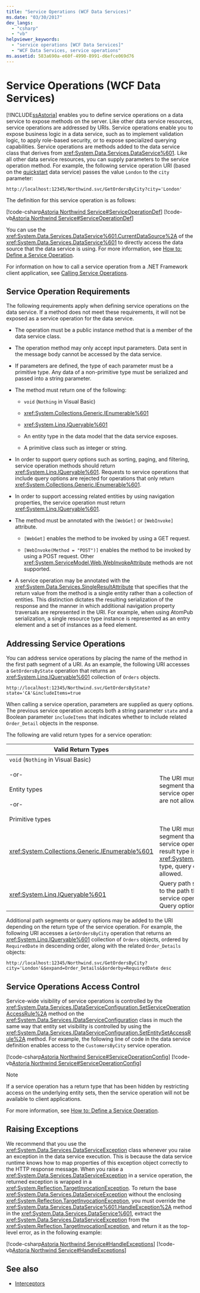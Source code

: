 ```yaml
---
title: "Service Operations (WCF Data Services)"
ms.date: "03/30/2017"
dev_langs:
  - "csharp"
  - "vb"
helpviewer_keywords:
  - "service operations [WCF Data Services]"
  - "WCF Data Services, service operations"
ms.assetid: 583a690a-e60f-4990-8991-d6efce069d76
---
```

# Service Operations (WCF Data Services)

[!INCLUDE[ssAstoria](../../../../includes/ssastoria-md.md)] enables you to define service operations on a data service to expose methods on the server. Like other data service resources, service operations are addressed by URIs. Service operations enable you to expose business logic in a data service, such as to implement validation logic, to apply role-based security, or to expose specialized querying capabilities. Service operations are methods added to the data service class that derives from <xref:System.Data.Services.DataService%601>. Like all other data service resources, you can supply parameters to the service operation method. For example, the following service operation URI (based on the [quickstart](../../../../docs/framework/data/wcf/quickstart-wcf-data-services.md) data service) passes the value `London` to the `city` parameter:

```
http://localhost:12345/Northwind.svc/GetOrdersByCity?city='London'
```

The definition for this service operation is as follows:

[!code-csharp[Astoria Northwind Service#ServiceOperationDef](../../../../samples/snippets/csharp/VS_Snippets_Misc/astoria_northwind_service/cs/northwind2.svc.cs#serviceoperationdef)]
[!code-vb[Astoria Northwind Service#ServiceOperationDef](../../../../samples/snippets/visualbasic/VS_Snippets_Misc/astoria_northwind_service/vb/northwind2.svc.vb#serviceoperationdef)]

You can use the <xref:System.Data.Services.DataService%601.CurrentDataSource%2A> of the <xref:System.Data.Services.DataService%601> to directly access the data source that the data service is using. For more information, see [How to: Define a Service Operation](../../../../docs/framework/data/wcf/how-to-define-a-service-operation-wcf-data-services.md).

For information on how to call a service operation from a .NET Framework client application, see [Calling Service Operations](../../../../docs/framework/data/wcf/calling-service-operations-wcf-data-services.md).

## Service Operation Requirements

The following requirements apply when defining service operations on the data service. If a method does not meet these requirements, it will not be exposed as a service operation for the data service.

- The operation must be a public instance method that is a member of the data service class.

- The operation method may only accept input parameters. Data sent in the message body cannot be accessed by the data service.

- If parameters are defined, the type of each parameter must be a primitive type. Any data of a non-primitive type must be serialized and passed into a string parameter.

- The method must return one of the following:

  - `void` (`Nothing` in Visual Basic)

  - <xref:System.Collections.Generic.IEnumerable%601>

  - <xref:System.Linq.IQueryable%601>

  - An entity type in the data model that the data service exposes.

  - A primitive class such as integer or string.

- In order to support query options such as sorting, paging, and filtering, service operation methods should return <xref:System.Linq.IQueryable%601>. Requests to service operations that include query options are rejected for operations that only return <xref:System.Collections.Generic.IEnumerable%601>.

- In order to support accessing related entities by using navigation properties, the service operation must return <xref:System.Linq.IQueryable%601>.

- The method must be annotated with the `[WebGet]` or `[WebInvoke]` attribute.

  - `[WebGet]` enables the method to be invoked by using a GET request.

  - `[WebInvoke(Method = "POST")]` enables the method to be invoked by using a POST request. Other <xref:System.ServiceModel.Web.WebInvokeAttribute> methods are not supported.

- A service operation may be annotated with the <xref:System.Data.Services.SingleResultAttribute> that specifies that the return value from the method is a single entity rather than a collection of entities. This distinction dictates the resulting serialization of the response and the manner in which additional navigation property traversals are represented in the URI. For example, when using AtomPub serialization, a single resource type instance is represented as an entry element and a set of instances as a feed element.

## Addressing Service Operations

You can address service operations by placing the name of the method in the first path segment of a URI. As an example, the following URI accesses a `GetOrdersByState` operation that returns an <xref:System.Linq.IQueryable%601> collection of `Orders` objects.

```
http://localhost:12345/Northwind.svc/GetOrdersByState?state='CA'&includeItems=true
```

When calling a service operation, parameters are supplied as query options. The previous service operation accepts both a string parameter `state` and a Boolean parameter `includeItems` that indicates whether to include related `Order_Detail` objects in the response.

The following are valid return types for a service operation:

|Valid Return Types|URI Rules|
|------------------------|---------------|
|`void` (`Nothing` in Visual Basic)<br /><br /> -or-<br /><br /> Entity types<br /><br /> -or-<br /><br /> Primitive types|The URI must be a single path segment that is the name of the service operation. Query options are not allowed.|
|<xref:System.Collections.Generic.IEnumerable%601>|The URI must be a single path segment that is the name of the service operation. Because the result type is not an <xref:System.Linq.IQueryable%601> type, query options are not allowed.|
|<xref:System.Linq.IQueryable%601>|Query path segments in addition to the path that is the name of the service operation are allowed. Query options are also allowed.|

Additional path segments or query options may be added to the URI depending on the return type of the service operation. For example, the following URI accesses a `GetOrdersByCity` operation that returns an <xref:System.Linq.IQueryable%601> collection of `Orders` objects, ordered by `RequiredDate` in descending order, along with the related `Order_Details` objects:

```
http://localhost:12345/Northwind.svc/GetOrdersByCity?city='London'&$expand=Order_Details&$orderby=RequiredDate desc
```

## Service Operations Access Control

Service-wide visibility of service operations is controlled by the <xref:System.Data.Services.IDataServiceConfiguration.SetServiceOperationAccessRule%2A> method on the <xref:System.Data.Services.IDataServiceConfiguration> class in much the same way that entity set visibility is controlled by using the <xref:System.Data.Services.IDataServiceConfiguration.SetEntitySetAccessRule%2A> method. For example, the following line of code in the data service definition enables access to the `CustomersByCity` service operation.

[!code-csharp[Astoria Northwind Service#ServiceOperationConfig](../../../../samples/snippets/csharp/VS_Snippets_Misc/astoria_northwind_service/cs/northwind2.svc.cs#serviceoperationconfig)]
[!code-vb[Astoria Northwind Service#ServiceOperationConfig](../../../../samples/snippets/visualbasic/VS_Snippets_Misc/astoria_northwind_service/vb/northwind2.svc.vb#serviceoperationconfig)]

> [!NOTE]
> If a service operation has a return type that has been hidden by restricting access on the underlying entity sets, then the service operation will not be available to client applications.

For more information, see [How to: Define a Service Operation](../../../../docs/framework/data/wcf/how-to-define-a-service-operation-wcf-data-services.md).

## Raising Exceptions

We recommend that you use the <xref:System.Data.Services.DataServiceException> class whenever you raise an exception in the data service execution. This is because the data service runtime knows how to map properties of this exception object correctly to the HTTP response message. When you raise a <xref:System.Data.Services.DataServiceException> in a service operation, the returned exception is wrapped in a <xref:System.Reflection.TargetInvocationException>. To return the base <xref:System.Data.Services.DataServiceException> without the enclosing <xref:System.Reflection.TargetInvocationException>, you must override the <xref:System.Data.Services.DataService%601.HandleException%2A> method in the <xref:System.Data.Services.DataService%601>, extract the <xref:System.Data.Services.DataServiceException> from the <xref:System.Reflection.TargetInvocationException>, and return it as the top-level error, as in the following example:

[!code-csharp[Astoria Northwind Service#HandleExceptions](../../../../samples/snippets/csharp/VS_Snippets_Misc/astoria_northwind_service/cs/northwind2.svc.cs#handleexceptions)]
[!code-vb[Astoria Northwind Service#HandleExceptions](../../../../samples/snippets/visualbasic/VS_Snippets_Misc/astoria_northwind_service/vb/northwind2.svc.vb#handleexceptions)]

## See also

- [Interceptors](../../../../docs/framework/data/wcf/interceptors-wcf-data-services.md)
